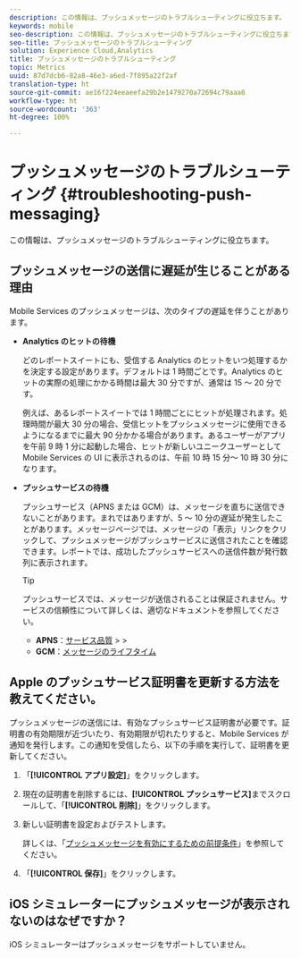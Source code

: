 ```yaml
---
description: この情報は、プッシュメッセージのトラブルシューティングに役立ちます。
keywords: mobile
seo-description: この情報は、プッシュメッセージのトラブルシューティングに役立ちます。
seo-title: プッシュメッセージのトラブルシューティング
solution: Experience Cloud,Analytics
title: プッシュメッセージのトラブルシューティング
topic: Metrics
uuid: 87d7dcb6-82a8-46e3-a6ed-7f895a22f2af
translation-type: ht
source-git-commit: ae16f224eeaeefa29b2e1479270a72694c79aaa0
workflow-type: ht
source-wordcount: '363'
ht-degree: 100%

---
```



# プッシュメッセージのトラブルシューティング {#troubleshooting-push-messaging}

この情報は、プッシュメッセージのトラブルシューティングに役立ちます。

## プッシュメッセージの送信に遅延が生じることがある理由

Mobile Services のプッシュメッセージは、次のタイプの遅延を伴うことがあります。

* **Analytics のヒットの待機**

   どのレポートスイートにも、受信する Analytics のヒットをいつ処理するかを決定する設定があります。デフォルトは 1 時間ごとです。Analytics のヒットの実際の処理にかかる時間は最大 30 分ですが、通常は 15 ～ 20 分です。

   例えば、あるレポートスイートでは 1 時間ごとにヒットが処理されます。処理時間が最大 30 分の場合、受信ヒットをプッシュメッセージに使用できるようになるまでに最大 90 分かかる場合があります。あるユーザーがアプリを午前 9 時 1 分に起動した場合、ヒットが新しいユニークユーザーとして Mobile Services の UI に表示されるのは、午前 10 時 15 分～ 10 時 30 分になります。

* **プッシュサービスの待機**

   プッシュサービス（APNS または GCM）は、メッセージを直ちに送信できないことがあります。まれではありますが、5 ～ 10 分の遅延が発生したことがあります。メッセージページでは、メッセージの「表示」リンクをクリックして、プッシュメッセージがプッシュサービスに送信されたことを確認できます。レポートでは、成功したプッシュサービスへの送信件数が発行数列に表示されます。

   >[!TIP]
   >
   >プッシュサービスでは、メッセージが送信されることは保証されません。サービスの信頼性について詳しくは、適切なドキュメントを参照してください。
   >
   >* **APNS**：[サービス品質](https://developer.apple.com/documentation/usernotifications)
      >
      >
   * **GCM**：[メッセージのライフタイム](https://developers.google.com/cloud-messaging/concept-options)


## Apple のプッシュサービス証明書を更新する方法を教えてください。

プッシュメッセージの送信には、有効なプッシュサービス証明書が必要です。証明書の有効期限が近づいたり、有効期限が切れたりすると、Mobile Services が通知を発行します。この通知を受信したら、以下の手順を実行して、証明書を更新してください。

1. 「**[!UICONTROL アプリ設定]**」をクリックします。
2. 現在の証明書を削除するには、**[!UICONTROL プッシュサービス]**&#x200B;までスクロールして、「**[!UICONTROL 削除]**」をクリックします。
3. 新しい証明書を設定およびテストします。

   詳しくは、「[プッシュメッセージを有効にするための前提条件](/help/using/c-manage-app-settings/c-mob-confg-app/configure-push-messaging/prerequisites-push-messaging.md)」を参照してください。

4. 「**[!UICONTROL 保存]**」をクリックします。

## iOS シミュレーターにプッシュメッセージが表示されないのはなぜですか？

iOS シミュレーターはプッシュメッセージをサポートしていません。
